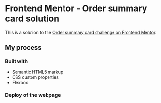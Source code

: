 # Frontend Mentor - Order summary card solution

This is a solution to the [Order summary card challenge on Frontend Mentor](https://www.frontendmentor.io/challenges/order-summary-component-QlPmajDUj).

## My process

### Built with

-   Semantic HTML5 markup
-   CSS custom properties
-   Flexbox

### Deploy of the webpage
